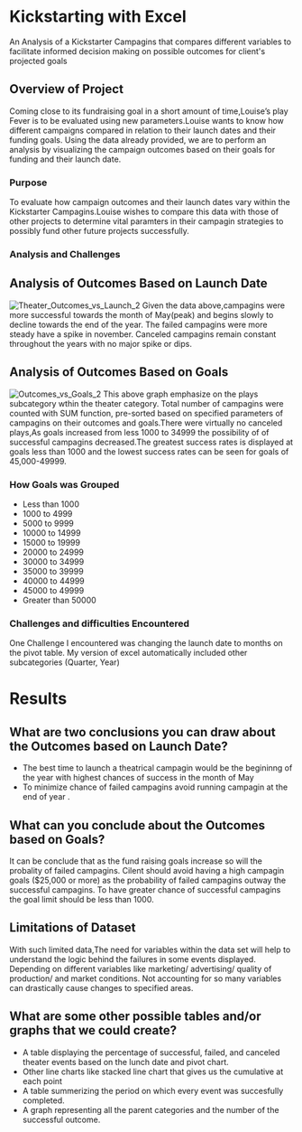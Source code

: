 # Kickstarting with Excel
An Analysis of a Kickstarter Campagins that compares different variables to facilitate informed decision making on possible outcomes for client's projected goals
## Overview of Project
Coming close to its fundraising goal in a short amount of time,Louise’s play Fever is to be evaluated using new parameters.Louise wants to know how different campaigns compared in relation to their launch dates and their funding goals. Using the data already provided, we are to perform an analysis by visualizing the campaign outcomes based on their goals for funding and their launch date.
### Purpose
To evaluate how campaign outcomes and their launch dates vary within the Kickstarter Campagins.Louise wishes to compare this data with those of other projects to determine vital paramters in their campagin strategies to possibly fund other future projects successfully.
### Analysis and Challenges
## Analysis of Outcomes Based on Launch Date 
![Theater_Outcomes_vs_Launch_2](https://user-images.githubusercontent.com/99842026/156948376-03a77b3a-6097-4671-913c-fbf052b38173.png)
Given the data above,campagins were more successful towards the month of May(peak) and begins slowly to decline towards the end of the year. The failed campagins were more steady have a spike in november. Canceled campagins remain constant throughout the years with no major spike or dips.
## Analysis of Outcomes Based on Goals
![Outcomes_vs_Goals_2](https://user-images.githubusercontent.com/99842026/156948802-f10d1e31-9395-4372-87b9-fe57734278db.png)
This above graph emphasize on the plays subcategory wthin the theater category. Total number of campagins were counted with SUM function, pre-sorted based on specified parameters of campagins on their outcomes and goals.There were virtually no canceled plays,As goals increased from less 1000 to 34999 the possibility of of successful campagins decreased.The greatest success rates is displayed at goals less than 1000 and the lowest success rates can be seen for goals of 45,000-49999.
### How Goals was Grouped
- Less than 1000
- 1000 to 4999
- 5000 to 9999
- 10000 to 14999
- 15000 to 19999
- 20000 to 24999
- 30000 to 34999
- 35000 to 39999
- 40000 to 44999
- 45000 to 49999
- Greater than 50000
### Challenges and difficulties Encountered
One Challenge I encountered was changing the launch date to months on the pivot table. My version of excel automatically included other subcategories (Quarter, Year)
# Results
## What are two conclusions you can draw about the Outcomes based on Launch Date?
- The best time to launch a theatrical campagin would be the begininng of the year with highest chances of success in the month of May
- To minimize chance of failed campagins avoid running campagin at the end of year .
## What can you conclude about the Outcomes based on Goals?
It can be conclude that as the fund raising goals increase so will the probality of failed campagins. Cilent should avoid having a high campagin goals ($25,000 or more) as the probability of failed campagins outway the successful campagins. To have greater chance of successful campagins the goal limit should be less than 1000.
## Limitations of Dataset
With such limited data,The need for variables within the data set will help to understand the logic behind the failures in some events displayed. Depending on different variables like marketing/ advertising/ quality of production/ and market conditions. Not accounting for so many variables can drastically cause changes to specified areas.
## What are some other possible tables and/or graphs that we could create?
- A table displaying the percentage of successful, failed, and canceled theater events based on the lunch date and pivot chart.
- Other line charts like stacked line chart that gives us the cumulative at each point
- A table summerizing the period on which every event was succesfully completed.
- A graph representing all the parent categories and the number of the successful outcome.
